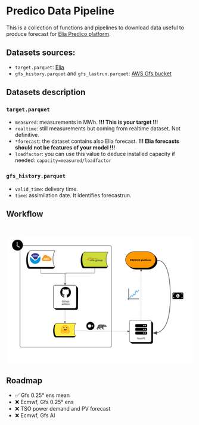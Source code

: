 # Predico Data Pipeline
This is a collection of functions and pipelines to download data useful to produce forecast for [Elia Predico platform](https://innovation.eliagroup.eu/en/projects/predico-collaborative-forecasting-platform).


## Datasets sources:
* `target.parquet`: [Elia](https://opendata.elia.be/explore/?q=Wind%20power&disjunctive.theme&disjunctive.dcat.granularity&disjunctive.dcat.accrualperiodicity&disjunctive.keyword&sort=explore.popularity_score)
* `gfs_history.parquet` and `gfs_lastrun.parquet`: [AWS Gfs bucket](https://noaa-gefs-pds.s3.amazonaws.com/index.html)

## Datasets description

### `target.parquet`
* `measured`: measurements in MWh. **!!! This is your target !!!**
* `realtime`: still measurements but coming from realtime dataset. Not definitive.
* `*forecast`: the dataset contains also Elia forecast. **!!! Elia forecasts should not be features of your model !!!**
* `loadfactor`: you can use this value to deduce installed capacity if needed: `capacity=measured/loadfactor`

### `gfs_history.parquet`
* `valid_time`: delivery time.
* `time`: assimilation date. It identifies forecastrun.

  
## Workflow

<br><br>
<img src = "https://raw.githubusercontent.com/clarkmaio/predico_datapipeline/refs/heads/main/assets/predico_datapipeline_workflow.png" style="width:1000px;">


## Roadmap
* ✅ Gfs 0.25° ens mean
* ❌ Ecmwf, Gfs 0.25° ens
* ❌ TSO power demand and PV forecast
* ❌ Ecmwf, Gfs AI
